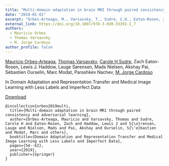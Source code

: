 ```yaml
---
title: "Multi-domain adaptation in brain MRI through paired consistency and adversarial learning"
date: "2019-01-01"
excerpt: "Orbes-Arteaga, M., Varsavsky, T., Sudre, C.H., Eaton-Rosen, Z., Haddow, L.J., Sørensen, L., Nielsen, M., Pai, A., Ourselin, S., Modat, M. and Nachev, P., 2019. In Domain Adaptation and Representation Transfer and Medical Image Learning with Less Labels and Imperfect Data (pp. 54-62). Springer, Cham."
external_link: https://doi.org/10.1007/978-3-030-33391-1_7
authors:
  - Mauricio Orbes
  - Thomas Varsavsky
  - M. Jorge Cardoso
author_profile: false
---
```

[Mauricio Orbes-Arteaga](/people/mauricio_orbes), [Thomas Varsavsky](/people/thomas_varsavsky), [Carole H Sudre](/people/carole_sudre), Zach Eaton-Rosen, Lewis J. Haddow, Lauge Sørensen, Mads Nielsen, Akshay Pai, Sébastien Ourselin, Marc Modat, Parashkev Nachev, [M. Jorge Cardoso](/people/jorge_cardoso)

In Domain Adaptation and Representation Transfer and Medical Image Learning with Less Labels and Imperfect Data

<a href="{{page.external_link}}" target="_blank"> Download </a>

```
@incollection{orbes2019multi,
  title={Multi-domain adaptation in brain MRI through paired consistency and adversarial learning},
  author={Orbes-Arteaga, Mauricio and Varsavsky, Thomas and Sudre, Carole H and Eaton-Rosen, Zach and Haddow, Lewis J and S{\o}rensen, Lauge and Nielsen, Mads and Pai, Akshay and Ourselin, S{\'e}bastien and Modat, Marc and others},
  booktitle={Domain Adaptation and Representation Transfer and Medical Image Learning with Less Labels and Imperfect Data},
  pages={54--62},
  year={2019},
  publisher={Springer}
}
```
